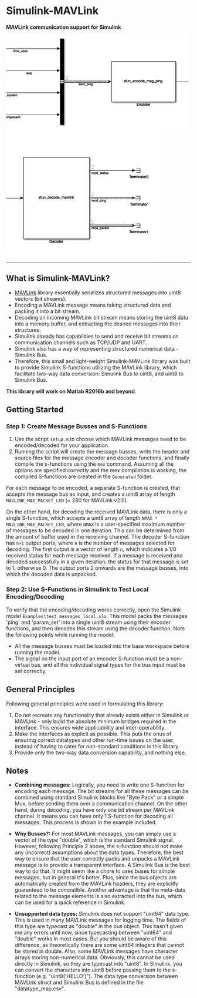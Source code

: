 # Simulink-MAVLink
**MAVLink communication support for Simulink**

![Encode Image](Images/example_encode.PNG)
![Decode Image](Images/example_decode.PNG)
___

## What is Simulink-MAVLink?

 * [MAVLink] library essentially serializes structured messages into uint8 vectors (bit streams).
 * Encoding a MAVLink message means taking structured data and packing it into a bit stream.
 * Decoding an incoming MAVLink bit stream means storing the uint8 data into a memory buffer, and extracting the desired messages into their structures.
 * Simulink already has capabilities to send and receive bit streams on communication channels such as TCP/UDP and UART.
 * Simulink also has a way of representing structured numerical data - Simulink Bus.
 * Therefore, this small and light-weight Simulink-MAVLink library was built to provide Simulink S-functions utilizing the MAVLink library, which facilitate two-way data conversion: Simulink Bus to uint8, and uint8 to Simulink Bus.

****This library will work on Matlab R2016b and beyond****.

[MAVLink]: https://github.com/mavlink/mavlink

## Getting Started

### Step 1: Create Message Busses and S-Functions
 
1. Use the script `setup.m` to choose which MAVLink messages need to be encoded/decoded for your application.
2. Running the script will create the message busses, write the header and source files for the message encoder and decoder functions, and finally compile the s-functions using the `mex` command. Assuming all the options are specified correctly and the mex compilation is working, the compiled S-functions are created in the `Generated` folder.

For each message to be encoded, a separate S-function is created, that accepts the message bus as input, and creates a uint8 array of length `MAVLINK_MAX_PACKET_LEN` (= 280 for MAVLink v2.0).

On the other hand, for decoding the received MAVLink data, there is only a single S-function, which accepts a uint8 array of length `NMAX * MAVLINK_MAX_PACKET_LEN`, where `NMAX` is a user-specified maximum number of messages to be decoded in one iteration. This can be determined from the amount of buffer used in the receiving channel. The decoder S-function has `n+1` output ports, where `n` is the number of messages selected for decoding. The first output is a vector of length `n`, which indicates a 1/0 received status for each message received. If a message is received and decoded successfully in a given iteration, the status for that message is set to 1, otherwise 0. The output ports 2 onwards are the message busses, into which the decoded data is unpacked.


### Step 2: Use S-Functions in Simulink to Test Local Encoding/Decoding

To verify that the encoding/decoding works correctly, open the Simulink model `Examples\test_messages_local.slx`. This model packs the messages 'ping' and 'param_set' into a single uint8 stream using their encoder functions, and then decodes this stream using the decoder function. Note the following points while running the model:

* All the message busses must be loaded into the base workspace before running the model.
* The signal on the input port of an encoder S-function must be a non-virtual bus, and all the individual signal types for the bus input must be set correctly.


## General Principles
Following general principles were used in formulating this library:

1. Do not recreate any functionality that already exists either in Simulink or MAVLink - only build the absolute minimum bridges required in the interface. This ensures wide applicability and inter-operability.
2. Make the interfaces as explicit as possible. This puts the onus of ensuring correct datatypes and other run-time issues on the user, instead of having to cater for non-standard conditions in this library.
3. Provide only the two-way data conversion capability, and nothing else.


## Notes
* **Combining messages:** Logically, you need to write one S-function for encoding each message. The bit streams for all these messages can be combined using standard Simulink blocks like "Byte Pack" or a simple Mux, before sending them over a communication channel. On the other hand, during decoding, you have only one bit stream per MAVLink channel. It means you can have only 1 S-function for decoding all messages. This process is shown in the example included.

* **Why Busses?:** For most MAVLink messages, you can simply use a vector of the type "double", which is the standard Simulink signal. However, following Principle 2 above, the s-function should not make any (incorrect) assumptions about the data types. Therefore, the best way to ensure that the user correctly packs and unpacks a MAVLink message is to provide a transparent interface. A Simulink Bus is the best way to do that. It might seem like a chore to uses buses for simple messages, but in general it's better. Plus, since the bus objects are automatically created from the MAVLink headers, they are explicitly guaranteed to be compatible. Another advantage is that the meta-data related to the message elements is also extracted into the bus, which can be used for a quick reference in Simulink.

* **Unsupported data types:** Simulink does not support "uint64" data type. This is used in many MAVLink messages for logging time. The fields of this type are typecast as "double" in the bus object. This hasn't given me any errors until now, since typecasting between "uint64" and "double" works in most cases. But you should be aware of this difference, as theoretically there are some uint64 integers that cannot be stored in double. Also, some MAVLink messages have character arrays storing non-numerical data. Obviously, this cannot be used directly in Simulink, so they are typecast into "uint8". In Simulink, you can convert the characters into uint8 before passing them to the s-function (e.g. "uint8('HELLO')"). The data type conversion between MAVLink struct and Simulink Bus is defined in the file "datatype_map.csv".
